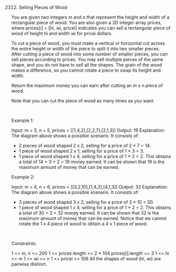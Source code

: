 2312. Selling Pieces of Wood

You are given two integers m and n that represent the height and width of a rectangular piece of wood. You are also given a 2D integer array prices, where prices[i] = [hi, wi, pricei] indicates you can sell a rectangular piece of wood of height hi and width wi for pricei dollars.

To cut a piece of wood, you must make a vertical or horizontal cut across the entire height or width of the piece to split it into two smaller pieces. After cutting a piece of wood into some number of smaller pieces, you can sell pieces according to prices. You may sell multiple pieces of the same shape, and you do not have to sell all the shapes. The grain of the wood makes a difference, so you cannot rotate a piece to swap its height and width.

Return the maximum money you can earn after cutting an m x n piece of wood.

Note that you can cut the piece of wood as many times as you want.

 

Example 1:

Input: m = 3, n = 5, prices = [[1,4,2],[2,2,7],[2,1,3]]
Output: 19
Explanation: The diagram above shows a possible scenario. It consists of:
- 2 pieces of wood shaped 2 x 2, selling for a price of 2 * 7 = 14.
- 1 piece of wood shaped 2 x 1, selling for a price of 1 * 3 = 3.
- 1 piece of wood shaped 1 x 4, selling for a price of 1 * 2 = 2.
This obtains a total of 14 + 3 + 2 = 19 money earned.
It can be shown that 19 is the maximum amount of money that can be earned.


Example 2:

Input: m = 4, n = 6, prices = [[3,2,10],[1,4,2],[4,1,3]]
Output: 32
Explanation: The diagram above shows a possible scenario. It consists of:
- 3 pieces of wood shaped 3 x 2, selling for a price of 3 * 10 = 30.
- 1 piece of wood shaped 1 x 4, selling for a price of 1 * 2 = 2.
This obtains a total of 30 + 2 = 32 money earned.
It can be shown that 32 is the maximum amount of money that can be earned.
Notice that we cannot rotate the 1 x 4 piece of wood to obtain a 4 x 1 piece of wood.

 

Constraints:

1 <= m, n <= 200
1 <= prices.length <= 2 * 104
prices[i].length == 3
1 <= hi <= m
1 <= wi <= n
1 <= pricei <= 106
All the shapes of wood (hi, wi) are pairwise distinct.